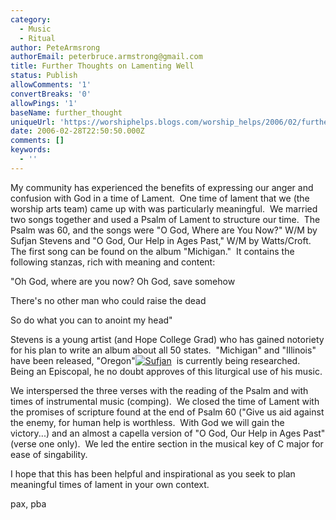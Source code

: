 ```yaml
---
category:
  - Music
  - Ritual
author: PeteArmsrong
authorEmail: peterbruce.armstrong@gmail.com
title: Further Thoughts on Lamenting Well
status: Publish
allowComments: '1'
convertBreaks: '0'
allowPings: '1'
baseName: further_thought
uniqueUrl: 'https://worshiphelps.blogs.com/worship_helps/2006/02/further_thought.html '
date: 2006-02-28T22:50:50.000Z
comments: []
keywords:
  - ''
---
```

My community has experienced the benefits of expressing our anger and confusion with God in a time of Lament.  One time of lament that we (the worship arts team) came up with was particularly meaningful.  We married two songs together and used a Psalm of Lament to structure our time.  The Psalm was 60, and the songs were "O God, Where are You Now?" W/M by Sufjan Stevens and "O God, Our Help in Ages Past," W/M by Watts/Croft.  The first song can be found on the album "Michigan."  It contains the following stanzas, rich with meaning and content:

"Oh God, where are you now? Oh God, save somehow

There's no other man who could raise the dead

So do what you can to anoint my head"

Stevens is a young artist (and Hope College Grad) who has gained notoriety for his plan to write an album about all 50 states.  "Michigan" and "Illinois" have been released, "Oregon"[![Sufjan](https://worshiphelps.blogs.com/worship_helps/images/sufjan.jpg "Sufjan")](http://worshiphelps.blogs.com/.shared/image.html?/photos/uncategorized/sufjan.jpg)  is currently being researched.  Being an Episcopal, he no doubt approves of this liturgical use of his music.

We interspersed the three verses with the reading of the Psalm and with times of instrumental music (comping).  We closed the time of Lament with the promises of scripture found at the end of Psalm 60 ("Give us aid against the enemy, for human help is worthless.  With God we will gain the victory...) and an almost a capella version of "O God, Our Help in Ages Past" (verse one only).  We led the entire section in the musical key of C major for ease of singability.

I hope that this has been helpful and inspirational as you seek to plan meaningful times of lament in your own context.

pax, pba